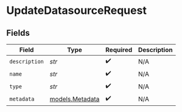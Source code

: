 # UpdateDatasourceRequest


## Fields

| Field                                    | Type                                     | Required                                 | Description                              |
| ---------------------------------------- | ---------------------------------------- | ---------------------------------------- | ---------------------------------------- |
| `description`                            | *str*                                    | :heavy_check_mark:                       | N/A                                      |
| `name`                                   | *str*                                    | :heavy_check_mark:                       | N/A                                      |
| `type`                                   | *str*                                    | :heavy_check_mark:                       | N/A                                      |
| `metadata`                               | [models.Metadata](../models/metadata.md) | :heavy_check_mark:                       | N/A                                      |